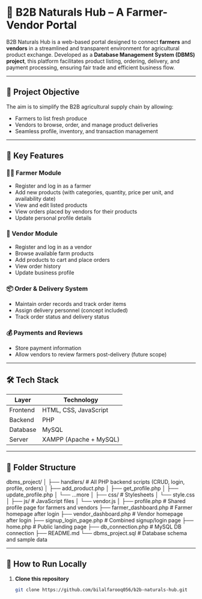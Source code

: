 # 🌿 B2B Naturals Hub – A Farmer-Vendor Portal

B2B Naturals Hub is a web-based portal designed to connect **farmers** and **vendors** in a streamlined and transparent environment for agricultural product exchange. Developed as a **Database Management System (DBMS) project**, this platform facilitates product listing, ordering, delivery, and payment processing, ensuring fair trade and efficient business flow.

---

## 🎯 Project Objective

The aim is to simplify the B2B agricultural supply chain by allowing:
- Farmers to list fresh produce
- Vendors to browse, order, and manage product deliveries
- Seamless profile, inventory, and transaction management

---

## 🚀 Key Features

### 👨‍🌾 Farmer Module
- Register and log in as a farmer
- Add new products (with categories, quantity, price per unit, and availability date)
- View and edit listed products
- View orders placed by vendors for their products
- Update personal profile details

### 🛒 Vendor Module
- Register and log in as a vendor
- Browse available farm products
- Add products to cart and place orders
- View order history
- Update business profile

### 📦 Order & Delivery System
- Maintain order records and track order items
- Assign delivery personnel (concept included)
- Track order status and delivery status

### 💰 Payments and Reviews
- Store payment information
- Allow vendors to review farmers post-delivery (future scope)

---

## 🛠️ Tech Stack

| Layer           | Technology       |
|----------------|------------------|
| Frontend       | HTML, CSS, JavaScript |
| Backend        | PHP              |
| Database       | MySQL            |
| Server         | XAMPP (Apache + MySQL) |

---

## 📁 Folder Structure
dbms_project/
│
├── handlers/ # All PHP backend scripts (CRUD, login, profile, orders)
│ ├── add_product.php
│ ├── get_profile.php
│ ├── update_profile.php
│ └── ...more
│
├── css/ # Stylesheets
│ └── style.css
│
├── js/ # JavaScript files
│ └── vendor.js
│
├── profile.php # Shared profile page for farmers and vendors
├── farmer_dashboard.php # Farmer homepage after login
├── vendor_dashboard.php # Vendor homepage after login
├── signup_login_page.php # Combined signup/login page
├── home.php # Public landing page
├── db_connection.php # MySQL DB connection
├── README.md
└── dbms_project.sql # Database schema and sample data


---

## 🧪 How to Run Locally

1. **Clone this repository**
   ```bash
   git clone https://github.com/bilalfarooq056/b2b-naturals-hub.git
